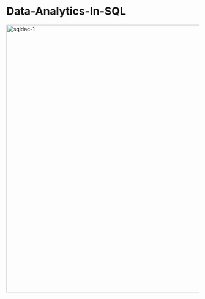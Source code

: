 # Data-Analytics-In-SQL
<img width="700" alt="sqldac-1" src="https://github.com/JamalTheAnalyst6/Data-Analytics-In-SQL/assets/143570371/d565f600-7cf3-4ef5-9c71-1c21a2c4fafb">
